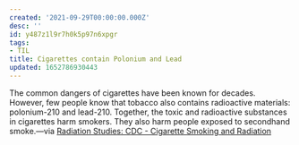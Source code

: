 ```yaml
---
created: '2021-09-29T00:00:00.000Z'
desc: ''
id: y487z1l9r7h0k5p97n6xpgr
tags:
- TIL
title: Cigarettes contain Polonium and Lead
updated: 1652786930443
---
```

   
The common dangers of cigarettes have been known for decades. However, few people know that tobacco also contains radioactive materials: polonium-210 and lead-210. Together, the toxic and radioactive substances in cigarettes harm smokers. They also harm people exposed to secondhand smoke.—via [Radiation Studies: CDC - Cigarette Smoking and Radiation](https://www.cdc.gov/nceh/radiation/smoking.htm)